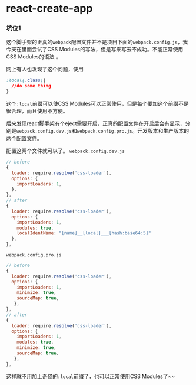 # react-create-app

### 坑位1

这个脚手架的正真的`webpack`配置文件并不是项目下面的`webpack.config.js`，我今天在里面尝试了CSS Modules的写法，但是写来写去不成功。不能正常使用CSS Modules的语法
。

网上有人也发现了这个问题，使用
``` css
:local(.class){
  //do some thing
}
```
这个`:local`前缀可以使CSS Modules可以正常使用，但是每个要加这个前缀不是很合理，而且使用不方便。


后来发现react脚手架有个eject需要开启，正真的配置文件在开启后会有显示，分别是`webpack.config.dev.js`和`webpack.config.pro.js`。开发版本和生产版本的两个配置文件。

配置这两个文件就可以了。
`webpack.config.dev.js`
``` jsx
// before
{
  loader: require.resolve('css-loader'),
  options: {
    importLoaders: 1,
  },
},
// after
{
  loader: require.resolve('css-loader'),
  options: {
    importLoaders: 1,
    modules: true,
    localIdentName: "[name]__[local]___[hash:base64:5]"  
  },
},
```

`webpack.config.pro.js`
``` jsx
// before
{
  loader: require.resolve('css-loader'),
  options: {
    importLoaders: 1,
    minimize: true,
    sourceMap: true,
   },
},
// after
{
  loader: require.resolve('css-loader'),
  options: {
    importLoaders: 1,
    modules: true,
    minimize: true,
    sourceMap: true,
   },
},
```

这样就不用加上奇怪的`:local`前缀了，也可以正常使用CSS Modules了~~
